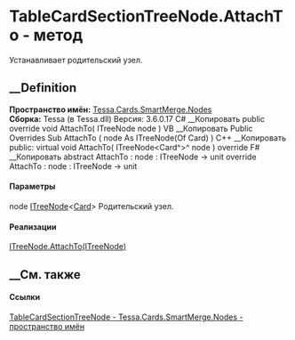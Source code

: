 # TableCardSectionTreeNode.AttachTo - метод
Устанавливает родительский узел.
## __Definition
 **Пространство имён:**
[Tessa.Cards.SmartMerge.Nodes](N_Tessa_Cards_SmartMerge_Nodes.htm)  
 **Сборка:** Tessa (в Tessa.dll) Версия: 3.6.0.17
C# __Копировать
     public override void AttachTo(
    	ITreeNode<Card> node
    )
VB __Копировать
     Public Overrides Sub AttachTo ( 
    	node As ITreeNode(Of Card)
    )
C++ __Копировать
     public:
    virtual void AttachTo(
    	ITreeNode<Card^>^ node
    ) override
F# __Копировать
     abstract AttachTo : 
            node : ITreeNode<Card> -> unit 
    override AttachTo : 
            node : ITreeNode<Card> -> unit 
#### Параметры
node
[ITreeNode](T_Tessa_SmartMerge_ITreeNode_1.htm)<[Card](T_Tessa_Cards_Card.htm)>
    Родительский узел.
#### Реализации
[ITreeNode<TMergeObject>.AttachTo(ITreeNode<TMergeObject>)](M_Tessa_SmartMerge_ITreeNode_1_AttachTo.htm)  
##  __См. также
#### Ссылки
[TableCardSectionTreeNode -
](T_Tessa_Cards_SmartMerge_Nodes_TableCardSectionTreeNode.htm)
[Tessa.Cards.SmartMerge.Nodes - пространство
имён](N_Tessa_Cards_SmartMerge_Nodes.htm)
